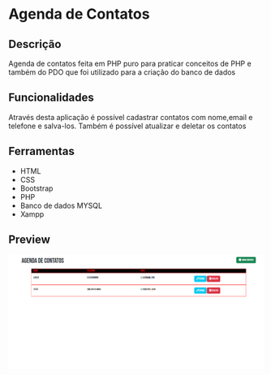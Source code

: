# Agenda de Contatos

## Descrição
Agenda de contatos feita em PHP puro para praticar conceitos de PHP e também do PDO que foi utilizado para a criação do banco de dados

## Funcionalidades
Através desta aplicação é possível cadastrar contatos com nome,email e telefone e salva-los. Também é possível atualizar e deletar os contatos

## Ferramentas
- HTML
- CSS
- Bootstrap
- PHP
- Banco de dados MYSQL
- Xampp
  
 ## Preview
<img src="/img/agenda-contatos.png">
